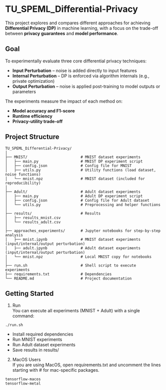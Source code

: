 # TU_SPEML_Differential-Privacy

This project explores and compares different approaches for achieving **Differential Privacy (DP)** in machine learning, with a focus on the trade-off between **privacy guarantees** and **model performance**.

## Goal

To experimentally evaluate three core differential privacy techniques:

* **Input Perturbation** – noise is added directly to input features
* **Internal Perturbation** – DP is enforced via algorithm internals (e.g., private optimization)
* **Output Perturbation** – noise is applied post-training to model outputs or parameters

The experiments measure the impact of each method on:

* **Model accuracy and F1-score**
* **Runtime efficiency**
* **Privacy-utility trade-off**

## Project Structure
```
TU_SPEML_Differential-Privacy/
│
├── MNIST/                        # MNIST dataset experiments
│   ├── main.py                   # MNIST DP experiment script
│   ├── config.json               # Config file for MNIST
│   ├── utils.py                  # Utility functions (load dataset, noise functions)
│   └── mnist.npz                 # MNIST dataset (included for reproducibility)
│
├── Adult/                        # Adult dataset experiments
│   ├── main.py                   # Adult DP experiment script
│   ├── config.json               # Config file for Adult dataset
│   └── utils.py                  # Preprocessing and helper functions
│
├── results/                      # Results
│   ├── results_mnist.csv
│   └── results_adult.csv
│
├── approaches_experiments/       # Jupyter notebooks for step-by-step analysis
│   ├── mnist.ipynb               # MNIST dataset experiments (input/internal/output perturbation)
│   ├── adult.ipynb               # Adult dataset experiments (input/internal/output perturbation)
│   └── mnist.npz                 # Local MNIST copy for notebooks
│
├── run.sh                        # Shell script to execute experiments
├── requirements.txt              # Dependencies
└── README.md                     # Project documentation
```

## Getting Started

1. Run  
You can execute all experiments (MNIST + Adult) with a single command:
```
./run.sh
```
- Install required dependencies  
- Run MNIST experiments  
- Run Adult dataset experiments  
- Save results in results/

2. MacOS Users  
If you are using MacOS, open requirements.txt and uncomment the lines starting with # for mac-specific packages.
```
tensorflow-macos
tensorflow-metal
```
